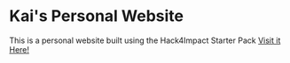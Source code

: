 # <Kailuan Liu>Kai's Personal Website 
This is a personal website built using the Hack4Impact Starter Pack 
<Description>
[Visit it Here!](https://kailuanliu.github.io)